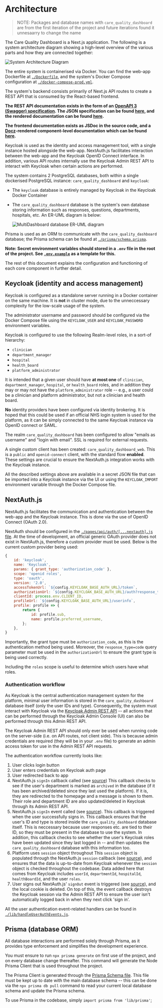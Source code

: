 # Architecture

> NOTE: Packages and database names with `care_quality_dashboard` are from the first iteration of the project and future iterations found it unnesaarry to change the name

The Care Quality Dashboard is a Next.js application. The following is a system architecture diagram showing a high-level overview of the various parts and how they are connected together:

![System Architecture Diagram](./docs/system-architecture.png)

The entire system is containerised via Docker. You can find the web-app Dockerfile at [`./Dockerfile`](./Dockerfile), and the system's Docker Compose configuration at [`./docker-compose-prod.yml`](./docker-compose-prod.yml).

The system's backend consists primarily of Next.js API routes to create a REST API that is consumed by the React-based frontend.

**The REST API documentation exists in the form of an [OpenAPI 3 (Swagger) specification](https://swagger.io/specification/). The JSON specification can be found [here](https://github.com/UCLComputerScience/COMP0016_2020_21_Team20/blob/gh-pages/care-quality-dashboard-api.json), and the rendered documentation can be found [here](https://uclcomputerscience.github.io/COMP0016_2020_21_Team20/backend/).**

**The frontend documentation exists as JSDoc in the source code, and a [Docz](https://docz.site/)-rendered component-level documentation which can be found [here](https://uclcomputerscience.github.io/COMP0016_2020_21_Team20/frontend/).**

Keycloak is used as the identity and access management tool, with a single instance hosted alongside the web-app. NextAuth.js facilitates interaction between the web-app and the Keycloak OpenID Connect interface. In addition, various API routes internally use the Keycloak Admin REST API to interact with Keycloak when certain actions are performed.

The system contains 2 PostgreSQL databases, both within a single dockerised PostgreSQL instance: `care_quality_dashboard` and `keycloak`:

- The `keycloak` database is entirely managed by Keycloak in the Keycloak Docker Container
- The `care_quality_dashboard` database is the system's own database storing information such as responses, questions, departments, hospitals, etc. An ER-UML diagram is below:

  ![MultiDashboard database ER-UML diagram](./docs/UMLdiagram.jpeg)

Prisma is used as an ORM to communicate with the `care_quality_dashboard` database; the Prisma schema can be found at [`./prisma/schema.prisma`](./prisma/schema.prisma).

**Note: Secret environment variables should stored in a `.env` file in the root of the project. See [`.env.example`](./.env.example) as a template for this.**

The rest of this document explains the configuration and functioning of each core component in further detail.

## Keycloak (identity and access management)

Keycloak is configured as a standalone server running in a Docker container on the same machine. It is **not** in cluster mode, due to the unneccessary complexity for the low-scale usage of the system.

The administrator username and password should be configured via the Docker Compose file using the `KEYCLOAK_USER` and `KEYCLOAK_PASSWORD` environment variables.

Keycloak is configured to use the following Realm-level roles, in a sort-of hierarchy:

- `clinician`
- `department_manager`
- `hospital`
- `health_board`
- `platform_administrator`

It is intended that a given user should have **at most one** of `clinician`, `department_manager`, `hospital`, or `health_board` roles, and in addition they may or may not have the `platform_administrator` role -- e.g., a user could be a clinician and platform administrator, but not a clinician and health board.

**No** identity providers have been configured via identity brokering. It is hoped that this could be used if an official NHS login system is used for the platform, as it can be simply connected to the same Keycloak instance via OpenID connect or SAML.

The realm `care_quality_dashboard` has been configured to allow "emails as username" and "login with email". SSL is required for external requests.

A single custom client has been created: `care_quality_dashboard_web`. This is a `public` and `openid-connect` client, with the standard flow **enabled**. These settings are crucial to ensure the NextAuth.js integration works with the Keycloak instance.

All the described settings above are available in a secret JSON file that can be imported into a Keycloak instance via the UI or using the `KEYCLOAK_IMPORT` environment variable through the Docker Compose file.

## NextAuth.js

NextAuth.js facilitates the communication and authentication between the web-app and the Keycloak instance. This is done via the use of OpenID Connect (OAuth 2.0).

NextAuth should be configured in the [`./pages/api/auth/[...nextauth].js` file](./pages/api/auth/[...nextauth].js). At the time of development, an official generic OAuth provider does not exist in NextAuth.js, therefore a custom provider must be used. Below is the current custom provider being used:

```js
{
    id: 'keycloak',
    name: 'Keycloak',
    params: { grant_type: 'authorization_code' },
    scope: 'openid roles',
    type: 'oauth',
    version: '2.0',
    accessTokenUrl: `${config.KEYCLOAK_BASE_AUTH_URL}/token`,
    authorizationUrl: `${config.KEYCLOAK_BASE_AUTH_URL}/auth?response_type=code`,
    clientId: process.env.CLIENT_ID,
    profileUrl: `${config.KEYCLOAK_BASE_AUTH_URL}/userinfo`,
    profile: profile => {
        return {
            id: profile.sub,
            name: profile.preferred_username,
        };
    },
}
```

Importantly, the grant type must be `authorization_code`, as this is the authentication method being used. Moreover, the `response_type=code` query parameter must be used in the `authorizationUrl` to ensure the grant type is being used correctly.

Including the `roles` scope is useful to determine which users have what roles.

### Authentication workflow

As Keycloak is the central authentication management system for the platform, minimal user information is stored in the `care_quality_dashboard` database itself (only the user IDs and type). Consequently, the system must interact with Keycloak via the [Keycloak Admin REST API](https://www.keycloak.org/docs/latest/server_development/#admin-rest-api) -- all actions that can be performed through the Keycloak Admin Console (UI) can also be performed through this Admin REST API.

The Keycloak Admin REST API should only ever be used when running code on the server-side (i.e. on API routes, not client side). This is because admin credentials are required (they will be in your `.env` file) to generate an admin access token for use in the Admin REST API requests.

The authentication workflow currently looks like:

1. User clicks login button
2. User enters credentials on Keycloak auth page
3. User redirected back to app
4. NextAuth.js `signIn` callback called (see [source](https://github.com/UCLComputerScience/COMP0016_2020_21_Team20/blob/89897c0cdb4c909e16b4103c9578c72e52e84ffd/pages/api/auth/%5B...nextauth%5D.js#L69-L72))
   This callback checks to see if the user's department is marked as `archived` in the database (if it has been archived/deleted since they last used the platform). If it is, they are redirected to the homepage and a message is shown to them. Their role and department ID are also updated/deleted in Keycloak through its Admin REST API.
5. NextAuth.js `signIn` event called (see [source](https://github.com/UCLComputerScience/COMP0016_2020_21_Team20/blob/89897c0cdb4c909e16b4103c9578c72e52e84ffd/pages/api/auth/%5B...nextauth%5D.js#L75-L77)).
   This callback is triggered when the user successfully signs in. This callback ensures that the user's ID and type is stored inside the `care_quality_dashboard` database itself. This is neccessary because user responses etc. are tied to their ID, so they must be present in the database to use the system. In addition, this callback checks to see whether the user's Keycloak roles have been updated since they last logged in -- and then updates the `care_quality_dashboard` database with this information too.
6. Platform uses `session` object throughout
   This `session` object is populated through the NextAuth.js `session` callback (see [source](https://github.com/UCLComputerScience/COMP0016_2020_21_Team20/blob/89897c0cdb4c909e16b4103c9578c72e52e84ffd/pages/api/auth/%5B...nextauth%5D.js#L43-L68)), and ensures that the data is up-to-date from Keycloak whenever the `session` object is checked throughout the codebase. Data added here that comes from Keycloak includes `userId`, `departmentId`, `hospitalId`, `healthBoardId`, and the user `roles`.
7. User signs out
   NextAuth.js' `signOut` event is triggered (see [source](https://github.com/UCLComputerScience/COMP0016_2020_21_Team20/blob/89897c0cdb4c909e16b4103c9578c72e52e84ffd/pages/api/auth/%5B...nextauth%5D.js#L79-L82)), and the local cookie is deleted. On top of this, the event callback destroys the Keycloak session via the Admin REST API to ensure the user isn't automatically logged back in when they next click 'sign in'.

All the user authentication event-related handlers can be found in [`./lib/handleUserAuthEvents.js`](./lib/handleUserAuthEvents.js).

## Prisma (database ORM)

All database interactions are performed solely through Prisma, as it provides type enforcement and simplifies the development experience.

You must ensure to run `npx prisma generate` on first use of the project, and on every database change thereafter. This command will generate the Node Prisma Client that is used throughout the project.

The Prisma Client is generated through the [Prisma Schema file](./prisma/schema.prisma). This file must be kept up to date with the main database schema -- this can be done via the `npx prisma db pull` command to read your current local database schema and update the Prisma schema.

To use Prisma in the codebase, simply `import prisma from 'lib/prisma'`;
